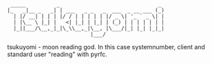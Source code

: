      _____          _                                _ 
    |_   _|__ _   _| | ___   _ _   _  ___  _ __ ___ (_)
      | |/ __| | | | |/ / | | | | | |/ _ \| '_ ` _ \| |
      | |\__ \ |_| |   <| |_| | |_| | (_) | | | | | | |
      |_||___/\__,_|_|\_\\__,_|\__, |\___/|_| |_| |_|_|
                               |___/                   
tsukuyomi - moon reading god. In this case systemnumber, client and standard user "reading" with pyrfc.
